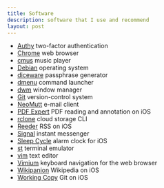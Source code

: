 ```yaml
---
title: Software
description: software that I use and recommend
layout: post
---
```


- [Authy](https://authy.com/) two-factor authentication
- [Chrome](https://google.com/chrome/) web browser
- [cmus](https://cmus.github.io/) music player
- [Debian](https://debian.org) operating system
- [diceware](http://diceware.com/) passphrase generator
- [dmenu](https://dmenu.suckless.org/) command launcher
- [dwm](https://dwn.suckless.org/) window manager
- [Git](https://git-scm.com/) version-control system
- [NeoMutt](https://neomutt.org/) e-mail client
- [PDF Expert](https://pdfexpert.com/ios) PDF reading and annotation on iOS
- [rclone](https://rclone.org/) cloud storage CLI
- [Reeder](https://www.reederapp.com/) RSS on iOS
- [Signal](https://www.signal.org/) instant messenger
- [Sleep Cycle](https://www.sleepcycle.com/) alarm clock for iOS
- [st](https://st.suckless.org/) terminal emulator
- [vim](https://www.vim.org/) text editor
- [Vimium](https://vimium.github.io/) keyboard navigation for the web browser
- [Wikipanion](http://www.wikipanion.net/) Wikipedia on iOS
- [Working Copy](https://workingcopyapp.com/) Git on iOS
